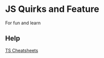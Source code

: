 # JS Quirks and Feature

For fun and learn

## Help

[TS Cheatsheets](https://react-typescript-cheatsheet.netlify.app/)
